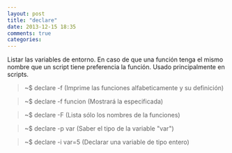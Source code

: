 ```yaml
---
layout: post
title: "declare"
date: 2013-12-15 18:35
comments: true
categories: 
---
```

Listar las variables de entorno. En caso de que una función tenga el mismo nombre que un script tiene preferencia la función. Usado principalmente en scripts.

>~$ declare -f (Imprime las funciones alfabeticamente y su definición)

>~$ declare -f funcion (Mostrará la especificada)

>~$ declare -F (Lista sólo los nombres de la funciones)

>~$ declare -p var (Saber el tipo de la variable "var")

>~$ declare -i var=5 (Declarar una variable de tipo entero)

